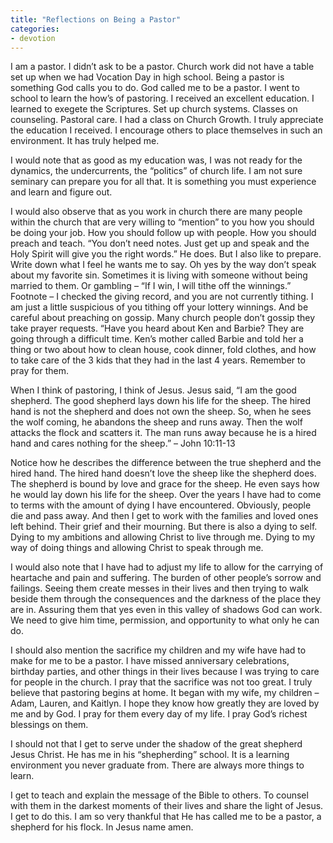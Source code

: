 ```yaml
---
title: "Reflections on Being a Pastor"
categories:
- devotion
---
```

I am a pastor. I didn’t ask to be a pastor. Church work did not have a table set up when we had Vocation Day in high school. Being a pastor is something God calls you to do. God called me to be a pastor. I went to school to learn the how’s of pastoring. I received an excellent education. I learned to exegete the Scriptures. Set up church systems. Classes on counseling. Pastoral care. I had a class on Church Growth. I truly appreciate the education I received. I encourage others to place themselves in such an environment. It has truly helped me.

I would note that as good as my education was, I was not ready for the dynamics, the undercurrents, the “politics” of church life. I am not sure seminary can prepare you for all that. It is something you must experience and learn and figure out. 

I would also observe that as you work in church there are many people within the church that are very willing to “mention” to you how you should be doing your job. How you should follow up with people. How you should preach and teach. “You don’t need notes. Just get up and speak and the Holy Spirit will give you the right words.” He does. But I also like to prepare. Write down what I feel he wants me to say. Oh yes by the way don’t speak about my favorite sin. Sometimes it is living with someone without being married to them. Or gambling – “If I win, I will tithe off the winnings.” Footnote – I checked the giving record, and you are not currently tithing. I am just a little suspicious of you tithing off your lottery winnings. And be careful about preaching on gossip. Many church people don’t gossip they take prayer requests. “Have you heard about Ken and Barbie? They are going through a difficult time. Ken’s mother called Barbie and told her a thing or two about how to clean house, cook dinner, fold clothes, and how to take care of the 3 kids that they had in the last 4 years. Remember to pray for them. 

When I think of pastoring, I think of Jesus. Jesus said, “I am the good shepherd. The good shepherd lays down his life for the sheep. The hired hand is not the shepherd and does not own the sheep. So, when he sees the wolf coming, he abandons the sheep and runs away. Then the wolf attacks the flock and scatters it. The man runs away because he is a hired hand and cares nothing for the sheep.” – John 10:11-13

Notice how he describes the difference between the true shepherd and the hired hand. The hired hand doesn’t love the sheep like the shepherd does. The shepherd is bound by love and grace for the sheep. He even says how he would lay down his life for the sheep. Over the years I have had to come to terms with the amount of dying I have encountered. Obviously, people die and pass away. And then I get to work with the families and loved ones left behind. Their grief and their mourning. But there is also a dying to self. Dying to my ambitions and allowing Christ to live through me. Dying to my way of doing things and allowing Christ to speak through me.  

I would also note that I have had to adjust my life to allow for the carrying of heartache and pain and suffering. The burden of other people’s sorrow and failings. Seeing them create messes in their lives and then trying to walk beside them through the consequences and the darkness of the place they are in. Assuring them that yes even in this valley of shadows God can work. We need to give him time, permission, and opportunity to what only he can do. 

I should also mention the sacrifice my children and my wife have had to make for me to be a pastor. I have missed anniversary celebrations, birthday parties, and other things in their lives because I was trying to care for people in the church. I pray that the sacrifice was not too great. I truly believe that pastoring begins at home. It began with my wife, my children – Adam, Lauren, and Kaitlyn. I hope they know how greatly they are loved by me and by God. I pray for them every day of my life. I pray God’s richest blessings on them. 

I should not that I get to serve under the shadow of the great shepherd Jesus Christ. He has me in his “shepherding” school. It is a learning environment you never graduate from. There are always more things to learn. 

I get to teach and explain the message of the Bible to others. To counsel with them in the darkest moments of their lives and share the light of Jesus. I get to do this. I am so very thankful that He has called me to be a pastor, a shepherd for his flock. In Jesus name amen.